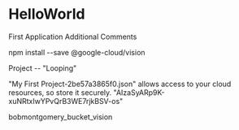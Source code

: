 # HelloWorld
First Application
Additional Comments

npm install --save @google-cloud/vision

Project -- "Looping"

"My First Project-2be57a3865f0.json" allows access to your cloud resources, so store it securely. "AIzaSyARp9K-xuNRtxIwYPvQrB3WE7rjkBSV-os"

bobmontgomery_bucket_vision
